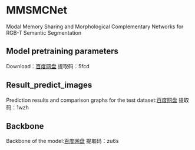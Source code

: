 # MMSMCNet <br>
Modal Memory Sharing and Morphological Complementary Networks for RGB-T Semantic Segmentation <br>
## Model pretraining parameters <br>
Download：[百度网盘](https://pan.baidu.com/s/1WTl9w5ucHKuv6TyjSAF1Mw)    提取码：5fcd <br>
## Result_predict_images  <br>
Prediction results and comparison graphs for the test dataset:[百度网盘](https://pan.baidu.com/s/1-6A677do4u9zZx2zAVeVMw)   提取码：1wzh  <br>
## Backbone   <br>
Backbone of the model:[百度网盘](https://pan.baidu.com/s/1QVxJ2zivOYz9xtU4EL0-rw)  提取码：zu6s   <br>
